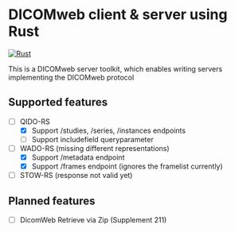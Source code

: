 # DICOMweb client & server using Rust
[![Rust](https://github.com/feliwir/DICOMweb/actions/workflows/rust.yml/badge.svg)](https://github.com/feliwir/DICOMweb/actions/workflows/rust.yml)

This is a DICOMweb server toolkit, which enables writing servers implementing the DICOMweb protocol

## Supported features

- [ ] QIDO-RS
  - [x] Support /studies, /series, /instances endpoints
  - [ ] Support includefield queryparameter
- [ ] WADO-RS (missing different representations)
  - [x] Support /metadata endpoint
  - [x] Support /frames endpoint (ignores the framelist currently)
- [ ] STOW-RS (response not valid yet)

## Planned features

- [ ] DicomWeb Retrieve via Zip (Supplement 211)